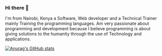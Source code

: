 ### Hi there 👋

I'm from Nairobi, Kenya a Software, Web developer and a Technical Trainer mainly Training the programming languages. Am very passionate about programming and development because I believe programming is about giving solutions to the humanity through the use of Technology and applications. 

[![Anurag's GitHub stats](https://github-readme-stats.vercel.app/api?username=Edouma)](https://github.com/anuraghazra/github-readme-stats)
